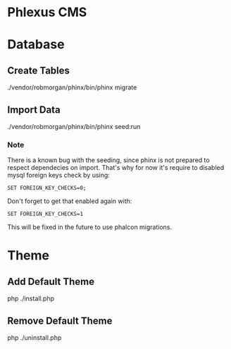 # Phlexus CMS

# Database

## Create Tables

./vendor/robmorgan/phinx/bin/phinx migrate

## Import Data

 ./vendor/robmorgan/phinx/bin/phinx seed:run

### Note

There is a known bug with the seeding, since phinx is not prepared to respect dependecies on import.
That's why for now it's require to disabled mysql foreign keys check by using:

```SET FOREIGN_KEY_CHECKS=0;```

Don't forget to get that enabled again with:

```SET FOREIGN_KEY_CHECKS=1```

This will be fixed in the future to use phalcon migrations.

# Theme

## Add Default Theme

php ./install.php

## Remove Default Theme

php ./uninstall.php